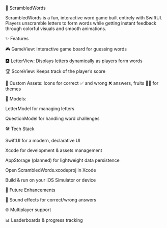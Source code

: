 🍎 ScrambledWords

ScrambledWords is a fun, interactive word game built entirely with SwiftUI. Players unscramble letters to form words while getting instant feedback through colorful visuals and smooth animations.

✨ Features

🎮 GameView: Interactive game board for guessing words

🅰️ LetterView: Displays letters dynamically as players form words

🏆 ScoreView: Keeps track of the player’s score

🎨 Custom Assets: Icons for correct ✅ and wrong ❌ answers, fruits 🍎🍌 for themes

🧩 Models:

LetterModel for managing letters

QuestionModel for handling word challenges

🛠 Tech Stack

SwiftUI for a modern, declarative UI

Xcode for development & assets management

AppStorage (planned) for lightweight data persistence


Open ScrambledWords.xcodeproj in Xcode

Build & run on your iOS Simulator or device

🎯 Future Enhancements

🎵 Sound effects for correct/wrong answers

🌐 Multiplayer support

📊 Leaderboards & progress tracking

